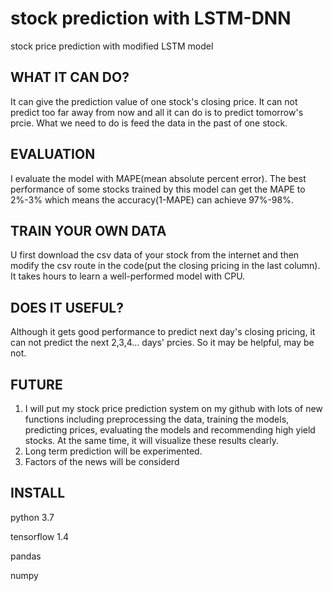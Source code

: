 # stock prediction with LSTM-DNN
stock price prediction with modified LSTM model

## WHAT IT CAN DO?
It can give the prediction value of one stock's closing price. It can not predict too far away from now and all it can do is to predict tomorrow's prcie. What we need to do is feed the data in the past of one stock.

## EVALUATION
I evaluate the model with MAPE(mean absolute percent error). The best performance of some stocks trained by this model can get the MAPE to 2%-3% which means the accuracy(1-MAPE) can achieve 97%-98%.

## TRAIN YOUR OWN DATA
U first download the csv data of your stock from the internet and then modify the csv route in the code(put the closing pricing in the last column). It takes hours to learn a well-performed model with CPU.

## DOES IT USEFUL?
Although it gets good performance to predict next day's closing pricing, it can not predict the next 2,3,4... days' prcies. So it may be helpful, may be not.

## FUTURE
1) I will put my stock price prediction system on my github with lots of new functions including preprocessing the data, training the models, predicting prices, evaluating the models and recommending high yield stocks. At the same time, it will visualize these results clearly. 
2) Long term prediction will be experimented.
3) Factors of the news will be considerd

## INSTALL
python 3.7

tensorflow 1.4

pandas

numpy

